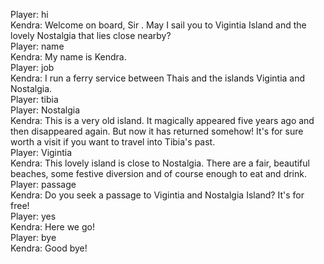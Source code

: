 Player: hi  
Kendra: Welcome on board, Sir <player>. May I sail you to Vigintia Island and the lovely Nostalgia that lies close nearby?  
Player: name  
Kendra: My name is Kendra.  
Player: job  
Kendra: I run a ferry service between Thais and the islands Vigintia and Nostalgia.  
Player: tibia  
Player: Nostalgia  
Kendra: This is a very old island. It magically appeared five years ago and then disappeared again. But now it has returned somehow! It's for sure worth a visit if you want to travel into Tibia's past.  
Player: Vigintia  
Kendra: This lovely island is close to Nostalgia. There are a fair, beautiful beaches, some festive diversion and of course enough to eat and drink.  
Player: passage  
Kendra: Do you seek a passage to Vigintia and Nostalgia Island? It's for free!  
Player: yes  
Kendra: Here we go!  
Player: bye  
Kendra: Good bye!  
